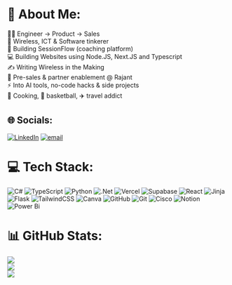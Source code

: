 # 💫 About Me:
👨‍💻 Engineer → Product → Sales<br>📡 Wireless, ICT & Software tinkerer<br>🚀 Building SessionFlow (coaching platform)<br>💻 Building Websites using Node.JS, Next.JS and Typescript<br>✍️ Writing Wireless in the Making<br>🤝 Pre-sales & partner enablement @ Rajant<br>⚡ Into AI tools, no-code hacks & side projects<br>🍳 Cooking, 🏀 basketball, ✈️ travel addict


## 🌐 Socials:
[![LinkedIn](https://img.shields.io/badge/LinkedIn-%230077B5.svg?logo=linkedin&logoColor=white)](https://linkedin.com/in/jnorsilva) [![email](https://img.shields.io/badge/Email-D14836?logo=gmail&logoColor=white)](mailto:hello@jnors.eu) 

# 💻 Tech Stack:
![C#](https://img.shields.io/badge/c%23-%23239120.svg?style=plastic&logo=csharp&logoColor=white) ![TypeScript](https://img.shields.io/badge/typescript-%23007ACC.svg?style=plastic&logo=typescript&logoColor=white) ![Python](https://img.shields.io/badge/python-3670A0?style=plastic&logo=python&logoColor=ffdd54) ![.Net](https://img.shields.io/badge/.NET-5C2D91?style=plastic&logo=.net&logoColor=white) ![Vercel](https://img.shields.io/badge/vercel-%23000000.svg?style=plastic&logo=vercel&logoColor=white) ![Supabase](https://img.shields.io/badge/Supabase-3ECF8E?style=plastic&logo=supabase&logoColor=white) ![React](https://img.shields.io/badge/react-%2320232a.svg?style=plastic&logo=react&logoColor=%2361DAFB) ![Jinja](https://img.shields.io/badge/jinja-white.svg?style=plastic&logo=jinja&logoColor=black) ![Flask](https://img.shields.io/badge/flask-%23000.svg?style=plastic&logo=flask&logoColor=white) ![TailwindCSS](https://img.shields.io/badge/tailwindcss-%2338B2AC.svg?style=plastic&logo=tailwind-css&logoColor=white) ![Canva](https://img.shields.io/badge/Canva-%2300C4CC.svg?style=plastic&logo=Canva&logoColor=white) ![GitHub](https://img.shields.io/badge/github-%23121011.svg?style=plastic&logo=github&logoColor=white) ![Git](https://img.shields.io/badge/git-%23F05033.svg?style=plastic&logo=git&logoColor=white) ![Cisco](https://img.shields.io/badge/cisco-%23049fd9.svg?style=plastic&logo=cisco&logoColor=black) ![Notion](https://img.shields.io/badge/Notion-%23000000.svg?style=plastic&logo=notion&logoColor=white) ![Power Bi](https://img.shields.io/badge/power_bi-F2C811?style=plastic&logo=powerbi&logoColor=black)
# 📊 GitHub Stats:
![](https://github-readme-stats.vercel.app/api?username=jnors&theme=radical&hide_border=true&include_all_commits=false&count_private=false)<br/>
![](https://nirzak-streak-stats.vercel.app/?user=jnors&theme=radical&hide_border=true)<br/>
![](https://github-readme-stats.vercel.app/api/top-langs/?username=jnors&theme=radical&hide_border=true&include_all_commits=false&count_private=false&layout=compact)

<!-- Proudly created with GPRM ( https://gprm.itsvg.in ) -->
